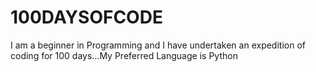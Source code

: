 # 100DAYSOFCODE
I am a beginner in Programming and I have undertaken an expedition of coding for 100 days...My Preferred Language is Python
